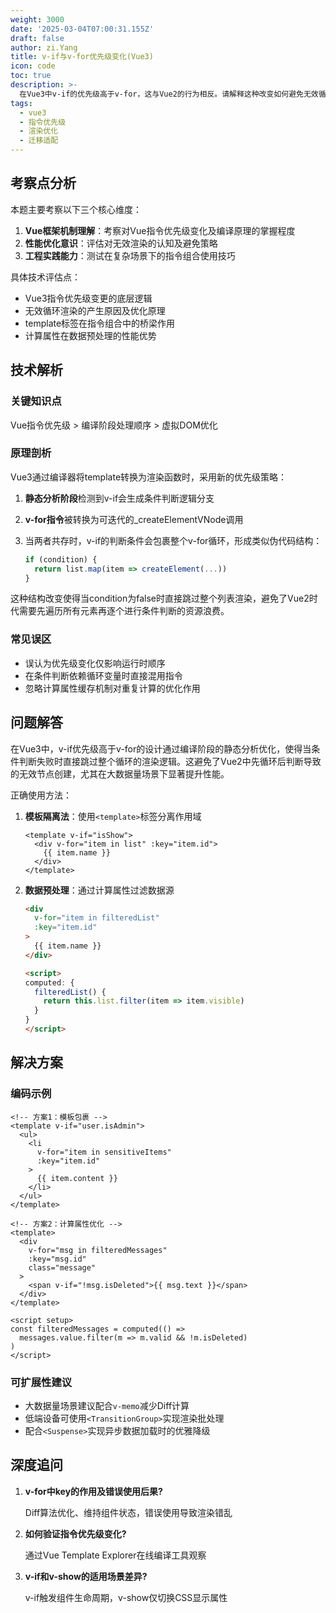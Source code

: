 ```yaml
---
weight: 3000
date: '2025-03-04T07:00:31.155Z'
draft: false
author: zi.Yang
title: v-if与v-for优先级变化(Vue3)
icon: code
toc: true
description: >-
  在Vue3中v-if的优先级高于v-for，这与Vue2的行为相反。请解释这种改变如何避免无效循环渲染，并给出需要同时使用时的正确写法（如外层包裹template或使用计算属性过滤数据）
tags:
  - vue3
  - 指令优先级
  - 渲染优化
  - 迁移适配
---
```




## 考察点分析

本题主要考察以下三个核心维度：

1. **Vue框架机制理解**：考察对Vue指令优先级变化及编译原理的掌握程度
2. **性能优化意识**：评估对无效渲染的认知及避免策略
3. **工程实践能力**：测试在复杂场景下的指令组合使用技巧

具体技术评估点：

- Vue3指令优先级变更的底层逻辑
- 无效循环渲染的产生原因及优化原理
- template标签在指令组合中的桥梁作用
- 计算属性在数据预处理的性能优势

## 技术解析

### 关键知识点

Vue指令优先级 > 编译阶段处理顺序 > 虚拟DOM优化

### 原理剖析

Vue3通过编译器将template转换为渲染函数时，采用新的优先级策略：

1. **静态分析阶段**检测到v-if会生成条件判断逻辑分支
2. **v-for指令**被转换为可迭代的_createElementVNode调用
3. 当两者共存时，v-if的判断条件会包裹整个v-for循环，形成类似伪代码结构：

    ```javascript
    if (condition) {
      return list.map(item => createElement(...))
    }
    ```

这种结构改变使得当condition为false时直接跳过整个列表渲染，避免了Vue2时代需要先遍历所有元素再逐个进行条件判断的资源浪费。

### 常见误区

- 误认为优先级变化仅影响运行时顺序
- 在条件判断依赖循环变量时直接混用指令
- 忽略计算属性缓存机制对重复计算的优化作用

## 问题解答

在Vue3中，v-if优先级高于v-for的设计通过编译阶段的静态分析优化，使得当条件判断失败时直接跳过整个循环的渲染逻辑。这避免了Vue2中先循环后判断导致的无效节点创建，尤其在大数据量场景下显著提升性能。

正确使用方法：

1. **模板隔离法**：使用`<template>`标签分离作用域

    ```vue
    <template v-if="isShow">
      <div v-for="item in list" :key="item.id">
        {{ item.name }}
      </div>
    </template>
    ```

2. **数据预处理**：通过计算属性过滤数据源

    ```html
    <div 
      v-for="item in filteredList"
      :key="item.id"
    >
      {{ item.name }}
    </div>

    <script>
    computed: {
      filteredList() {
        return this.list.filter(item => item.visible)
      }
    }
    </script>
    ```

## 解决方案

### 编码示例

```vue
<!-- 方案1：模板包裹 -->
<template v-if="user.isAdmin">
  <ul>
    <li 
      v-for="item in sensitiveItems"
      :key="item.id"
    >
      {{ item.content }}
    </li>
  </ul>
</template>

<!-- 方案2：计算属性优化 -->
<template>
  <div 
    v-for="msg in filteredMessages"
    :key="msg.id"
    class="message"
  >
    <span v-if="!msg.isDeleted">{{ msg.text }}</span>
  </div>
</template>

<script setup>
const filteredMessages = computed(() => 
  messages.value.filter(m => m.valid && !m.isDeleted)
)
</script>
```

### 可扩展性建议

- 大数据量场景建议配合`v-memo`减少Diff计算
- 低端设备可使用`<TransitionGroup>`实现渲染批处理
- 配合`<Suspense>`实现异步数据加载时的优雅降级

## 深度追问

1. **v-for中key的作用及错误使用后果?**

    Diff算法优化、维持组件状态，错误使用导致渲染错乱

2. **如何验证指令优先级变化?**

    通过Vue Template Explorer在线编译工具观察

3. **v-if和v-show的适用场景差异?**

    v-if触发组件生命周期，v-show仅切换CSS显示属性
